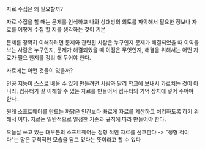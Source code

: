 자료 수집은 왜 필요할까?

자료 수집을 할 때는 문제를 인식하고 나와 상대방의 의도를 파악해서 필요한 정보나 자료를 
어떻게 수집 할 지를 생각하는 것이 기본

문제를 정확히 이해하려면 문제와 관련된 사람은 누구인지 문제가 해결되었을 때 이익을
보는 사람은 누구인지, 문제가 해결되었을 때 이점은 무엇인지, 해결을 위해서는 어떤
자료가 필요 한지를 정리 해 두어야 한다.

자료에는 어떤 것들이 있을까?

인공 지능이 스스로 배울 수 있게 만들려면 사람과 달리 학교에 보내서 가르치는 것이 아니라,
컴퓨터가 잘 이해할 수 있는 자료를 만들어서 컴퓨터의 기억 장치에 넣어 주어야 한다.

원래 소프트웨어를 만드는 까닭은 인간보다 빠르게 자료를 계산하고 처리하도록 하기 위해서 이다. 자료는 일반적으로 일정한 기준과 규칙에 따라 만들어야 한다.

오늘날 쓰고 있는 대부분의 소프트웨어는 정형 적인 자료를 선호한다
-> "정형 적이다"는 말은 규칙적인 모습을 담고 있다는 뜻이라고 할 수 있다 